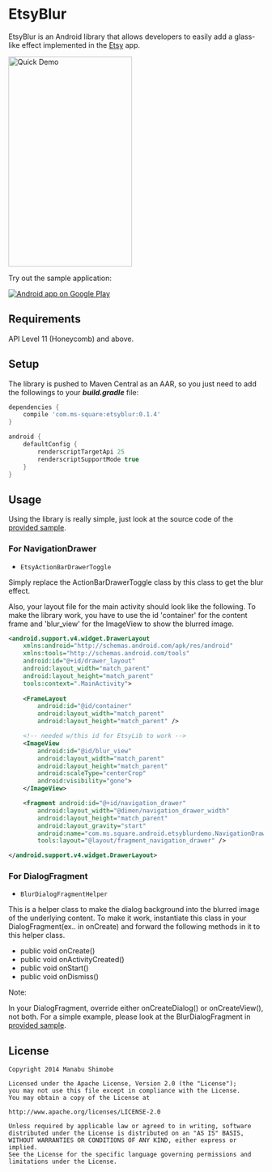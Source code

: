 EtsyBlur
===========

EtsyBlur is an Android library that allows developers to easily add a glass-like effect 
implemented in the [Etsy][1] app.

<img src="https://raw.github.com/Manabu-GT/EtsyBlur/master/art/readme_demo.gif" width=244 height=415 alt="Quick Demo">

Try out the sample application:

<a href="https://play.google.com/store/apps/details?id=com.ms.square.android.etsyblurdemo">
  <img alt="Android app on Google Play"
       src="https://developer.android.com/images/brand/en_app_rgb_wo_45.png" />
</a>

Requirements
-------------
API Level 11 (Honeycomb) and above.

Setup
------
The library is pushed to Maven Central as an AAR, 
so you just need to add the followings to your ***build.gradle*** file:

```groovy
dependencies {
    compile 'com.ms-square:etsyblur:0.1.4'
}

android {
    defaultConfig {
        renderscriptTargetApi 25
        renderscriptSupportMode true
    }
}
```

Usage
------
Using the library is really simple, just look at the source code of the [provided sample][2].

### For NavigationDrawer

* `EtsyActionBarDrawerToggle`

Simply replace the ActionBarDrawerToggle class by this class to get the blur effect.

Also, your layout file for the main activity should look like the following.
To make the library work, you have to use the id 'container' for the content frame and 'blur_view'
for the ImageView to show the blurred image.

```xml
<android.support.v4.widget.DrawerLayout
    xmlns:android="http://schemas.android.com/apk/res/android"
    xmlns:tools="http://schemas.android.com/tools"
    android:id="@+id/drawer_layout"
    android:layout_width="match_parent"
    android:layout_height="match_parent"
    tools:context=".MainActivity">
    
    <FrameLayout
        android:id="@id/container"
        android:layout_width="match_parent"
        android:layout_height="match_parent" />

    <!-- needed w/this id for EtsyLib to work -->
    <ImageView
        android:id="@id/blur_view"
        android:layout_width="match_parent"
        android:layout_height="match_parent"
        android:scaleType="centerCrop"
        android:visibility="gone">
    </ImageView>

    <fragment android:id="@+id/navigation_drawer"
        android:layout_width="@dimen/navigation_drawer_width"
        android:layout_height="match_parent"
        android:layout_gravity="start"
        android:name="com.ms.square.android.etsyblurdemo.NavigationDrawerFragment"
        tools:layout="@layout/fragment_navigation_drawer" />

</android.support.v4.widget.DrawerLayout>
```

###  For DialogFragment

* `BlurDialogFragmentHelper`

This is a helper class to make the dialog background into the blurred image of the underlying content.
To make it work, instantiate this class in your DialogFragment(ex.. in onCreate) and 
forward the following methods in it to this helper class.

 - public void onCreate()
 - public void onActivityCreated()
 - public void onStart()
 - public void onDismiss()

Note:

In your DialogFragment, override either onCreateDialog() or onCreateView(), not both.
For a simple example, please look at the BlurDialogFragment in [provided sample][2].

License
----------

    Copyright 2014 Manabu Shimobe

    Licensed under the Apache License, Version 2.0 (the "License");
    you may not use this file except in compliance with the License.
    You may obtain a copy of the License at

    http://www.apache.org/licenses/LICENSE-2.0

    Unless required by applicable law or agreed to in writing, software
    distributed under the License is distributed on an "AS IS" BASIS,
    WITHOUT WARRANTIES OR CONDITIONS OF ANY KIND, either express or implied.
    See the License for the specific language governing permissions and
    limitations under the License.

[1]: https://play.google.com/store/apps/details?id=com.etsy.android
[2]: https://github.com/Manabu-GT/EtsyBlur/tree/master/sample
